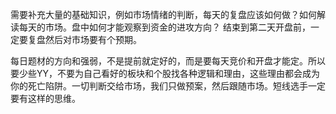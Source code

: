 需要补充大量的基础知识，例如市场情绪的判断，每天的复盘应该如何做？如何解读每天的市场。盘中如何才能观察到资金的进攻方向？
结束到第二天开盘前，一定要复盘然后对市场要有个预期。

每日题材的方向和强弱，不是提前就定好的，而是要每天竞价和开盘才能定。所以要少些YY，不要为自己看好的板块和个股找各种逻辑和理由，这些理由都会成为你的死亡陷阱。一切判断交给市场，我们只做预案，然后跟随市场。短线选手一定要有这样的思维。
